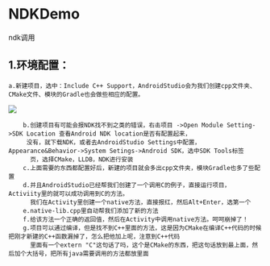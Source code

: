 # NDKDemo
ndk调用

## 1.环境配置：
    a.新建项目，选中：Include C++ Support，AndroidStudio会为我们创建cpp文件夹、
    CMake文件、模块的Gradle也会做些相应的配置。
![](http://www.baidu.com/img/bdlogo.gif)
    
        b.创建项目有可能会报NDK找不到之类的错误，右击项目 ->Open Module Setting->SDK Location 查看Android NDK location是否有配置起来，
         没有，就下载NDK，或者去AndroidStudio Settings中配置，Appearance&Behavior->System Setings->Android SDK，选中SDK Tools标签
          页，选择CMake，LLDB，NDK进行安装
        c.上面需要的东西都配置好后，新建的项目就会多出cpp文件夹，模块Gradle也多了些配置
        d.并且AndroidStudio已经帮我们创建了一个调用C的例子，直接运行项目，Activiity里的就可以成功调用到C的方法。
          我们在Activity里创建一个native方法，直接报红，然后Alt+Enter，选第一个
        e.native-lib.cpp里自动帮我们添加了新的方法
        f.给该方法一个正确的返回值，然后在Activity中调用native方法。呵呵崩掉了！
        g.项目可以通过编译，但是找不到C++里面的方法，这是因为CMake在编译C++代码的时候把刚才新建的C++函数漏掉了，怎么把他加上呢，注意到C++代码
          里面有一个extern "C"这句话了吗，这个是CMake的东西，把这句话放到最上面，然后加个大括号，把所有java需要调用的方法都放里面

